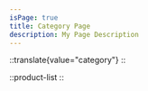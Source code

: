 ```yaml
---
isPage: true
title: Category Page
description: My Page Description
---
```


::translate{value="category"}
::

::product-list
::

